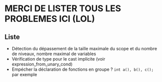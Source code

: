 # MERCI DE LISTER TOUS LES PROBLEMES ICI (LOL)


## Liste

- Détection du dépassement de la taille maximale du scope et du nombre de niveaux, nombre maximal de variables
- Vérification de type pour le cast implicite (voir expression_from_unary_cond)
- Empécher la déclaration de fonctions en groupe ? `int a(), b(), c();` par exemple